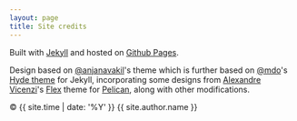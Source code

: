 ```yaml
---
layout: page
title: Site credits
---
```


Built with <a href="http://jekyllrb.com" target="_blank">Jekyll</a> and hosted on <a href="https://pages.github.com/" target="_blank">Github Pages</a>.

Design based on [@anjanavakil](https://twitter.com/AnjanaVakil)'s theme which is further based on
[@mdo](https://twitter.com/mdo)'s [Hyde theme](https://github.com/poole/hyde) for Jekyll,
incorporating some designs from <a href="http://alexandrevicenzi.com" target="_blank">Alexandre Vicenzi</a>'s
<a href="https://github.com/alexandrevicenzi/flex" target="_blank">Flex</a> theme for
<a href="http://getpelican.com" target="_blank">Pelican</a>, along with other modifications.

<!--- 
Resume built with <a href="https://www.latex-project.org/">LaTeX</a> using a modified version of the <a href="http://www.latextemplates.com/template/friggeri-resume-cv">Friggeri Resume/CV</a> template originally created by <a href="https://github.com/afriggeri">Adrien Friggeri</a>. 
-->

&copy; {{ site.time | date: '%Y' }} {{ site.author.name }}
